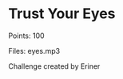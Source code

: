 Trust Your Eyes
==========================

Points: 100

Files: eyes.mp3

Challenge created by Eriner
